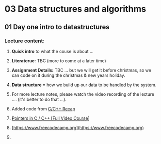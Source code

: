 # 03 Data structures and algorithms
## 01 Day one intro to datastructures

### Lecture content:

1. **Quick intro** to what the couse is about ...

2. **Literaterue:** TBC (more to come at a later time)

3. **Assignment Details:** TBC ... but we will get it before christmas, so we can code on it during the christmas & new years holiday. 

4. **Data structure =** how we build up our data to be handled by the system.

5. For more lecture notes, please watch the video recording of the lecture .... (it's better to do that ...).

6. Added code from [C/C++ Recap](https://forms.office.com/pages/responsepage.aspx?id=IBDLdVpiw0eFwrRe3UBrB8VGr8XpnWFArLTzBE-2ncJUMUxYTlhJWk1GN1NHT0ZGQlo5NllPUUExNC4u)

7. [Pointers in C / C++ [Full Video Course]](https://www.youtube.com/watch?v=zuegQmMdy8M)

8. [https://www.freecodecamp.org](https://www.freecodecamp.org)

9. 